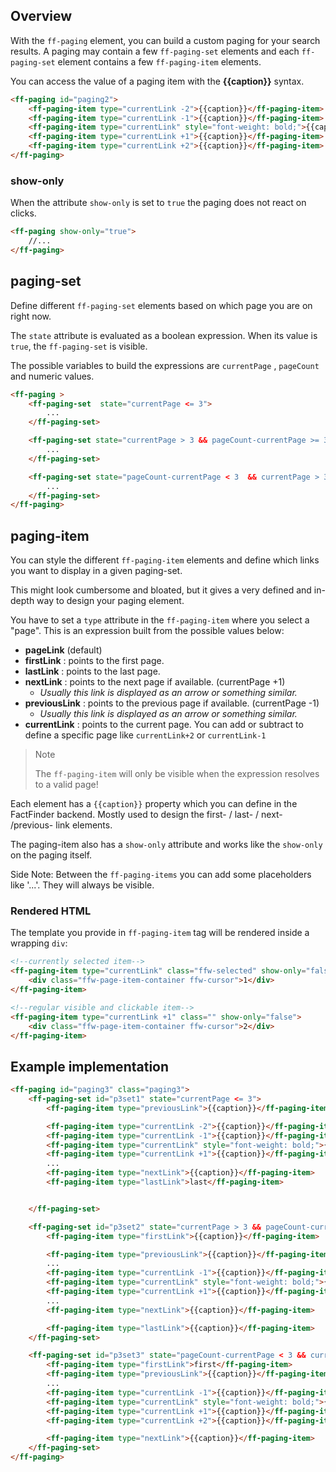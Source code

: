 ## Overview
With the `ff-paging` element, you can build a custom paging for your search results. A paging may
contain a few `ff-paging-set` elements and each `ff-paging-set` element contains a few
`ff-paging-item` elements.

You can access the value of a paging item with the **{{caption}}**  syntax.
```html
<ff-paging id="paging2">
    <ff-paging-item type="currentLink -2">{{caption}}</ff-paging-item>
    <ff-paging-item type="currentLink -1">{{caption}}</ff-paging-item>
    <ff-paging-item type="currentLink" style="font-weight: bold;">{{caption}}</ff-paging-item>
    <ff-paging-item type="currentLink +1">{{caption}}</ff-paging-item>
    <ff-paging-item type="currentLink +2">{{caption}}</ff-paging-item>
</ff-paging>
```

### show-only

When the attribute `show-only` is set to `true`  the paging does not react on clicks.
```html
<ff-paging show-only="true">
    //...
</ff-paging>
```

## paging-set

Define different `ff-paging-set` elements based on which page you are on right now.

The `state` attribute is evaluated as a boolean expression. When its value is `true`, the
`ff-paging-set` is visible.

The possible variables to build the expressions are `currentPage` , `pageCount`  and numeric
values.
```html
<ff-paging >
    <ff-paging-set  state="currentPage <= 3">
        ...
    </ff-paging-set>

    <ff-paging-set state="currentPage > 3 && pageCount-currentPage >= 3">
        ...
    </ff-paging-set>

    <ff-paging-set state="pageCount-currentPage < 3  && currentPage > 3">
        ...
    </ff-paging-set>
</ff-paging>
```

## paging-item

You can style the different `ff-paging-item` elements and define which links you want to
display in a given paging-set.

This might look cumbersome and bloated, but it gives a very defined and in-depth way to design your
paging  element.

You have to set a `type` attribute in the `ff-paging-item` where you select a "page". This is an expression built from the possible values below:

* **pageLink**  (default) 
* **firstLink** : points to the first page. 
* **lastLink** : points to the last page. 
* **nextLink** : points to the next page if available. (currentPage +1)
    * _Usually this link is displayed as an arrow or something similar._ 
* **previousLink** : points to the previous page if available. (currentPage -1)
    * _Usually this link is displayed as an arrow or something similar._ 
* **currentLink** : points to the current page. You can add or subtract to define a specific page like `currentLink+2` or `currentLink-1`

> Note
>
> The `ff-paging-item` will only be visible when the expression resolves to a valid page!

Each element has a `{{caption}}` property which you can define in the FactFinder backend.
Mostly used to design the first- / last- / next- /previous- link elements.

The paging-item also has a `show-only` attribute and works like the `show-only` on the
paging itself.

Side Note: Between the `ff-paging-items` you can add some placeholders like '...'. They
will always be visible.

### Rendered HTML

The template you provide in `ff-paging-item` tag will be rendered inside a wrapping `div`:

```html
<!--currently selected item-->
<ff-paging-item type="currentLink" class="ffw-selected" show-only="false">
	<div class="ffw-page-item-container ffw-cursor">1</div>
</ff-paging-item>

<!--regular visible and clickable item-->
<ff-paging-item type="currentLink +1" class="" show-only="false">
	<div class="ffw-page-item-container ffw-cursor">2</div>
</ff-paging-item>
```

## Example implementation

```html
<ff-paging id="paging3" class="paging3">
    <ff-paging-set id="p3set1" state="currentPage <= 3">
        <ff-paging-item type="previousLink">{{caption}}</ff-paging-item>

        <ff-paging-item type="currentLink -2">{{caption}}</ff-paging-item>
        <ff-paging-item type="currentLink -1">{{caption}}</ff-paging-item>
        <ff-paging-item type="currentLink" style="font-weight: bold;">{{caption}}</ff-paging-item>
        <ff-paging-item type="currentLink +1">{{caption}}</ff-paging-item>
        ...
        <ff-paging-item type="nextLink">{{caption}}</ff-paging-item>
        <ff-paging-item type="lastLink">last</ff-paging-item>


    </ff-paging-set>

    <ff-paging-set id="p3set2" state="currentPage > 3 && pageCount-currentPage >= 3">
        <ff-paging-item type="firstLink">{{caption}}</ff-paging-item>

        <ff-paging-item type="previousLink">{{caption}}</ff-paging-item>
        ...
        <ff-paging-item type="currentLink -1">{{caption}}</ff-paging-item>
        <ff-paging-item type="currentLink" style="font-weight: bold;">{{caption}}</ff-paging-item>
        <ff-paging-item type="currentLink +1">{{caption}}</ff-paging-item>
        ...
        <ff-paging-item type="nextLink">{{caption}}</ff-paging-item>

        <ff-paging-item type="lastLink">{{caption}}</ff-paging-item>
    </ff-paging-set>

    <ff-paging-set id="p3set3" state="pageCount-currentPage < 3 && currentPage > 3">
        <ff-paging-item type="firstLink">first</ff-paging-item>
        <ff-paging-item type="previousLink">{{caption}}</ff-paging-item>
        ...
        <ff-paging-item type="currentLink -1">{{caption}}</ff-paging-item>
        <ff-paging-item type="currentLink" style="font-weight: bold;">{{caption}}</ff-paging-item>
        <ff-paging-item type="currentLink +1">{{caption}}</ff-paging-item>
        <ff-paging-item type="currentLink +2">{{caption}}</ff-paging-item>

        <ff-paging-item type="nextLink">{{caption}}</ff-paging-item>
    </ff-paging-set>
</ff-paging>
```
